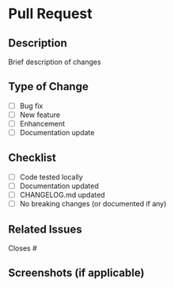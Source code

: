 # Pull Request

## Description
Brief description of changes

## Type of Change
- [ ] Bug fix
- [ ] New feature
- [ ] Enhancement
- [ ] Documentation update

## Checklist
- [ ] Code tested locally
- [ ] Documentation updated
- [ ] CHANGELOG.md updated
- [ ] No breaking changes (or documented if any)

## Related Issues
Closes #

## Screenshots (if applicable)

